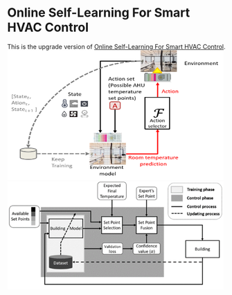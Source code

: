 # Online Self-Learning For Smart HVAC Control
This is the upgrade version of <a href="https://ieeexplore.ieee.org/document/8914027">Online Self-Learning For Smart HVAC Control</a>.<br>
<img src="./png/Tiser.png" width="500" height="300"><br>
<img src="./png/System.png" width="500" height="250">
